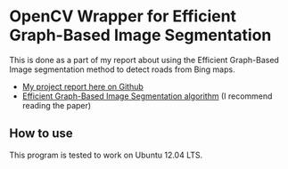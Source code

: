 OpenCV Wrapper for Efficient Graph-Based Image Segmentation
===========================================================
This is done as a part of my report about using the Efficient
Graph-Based Image segmentation method to detect roads from Bing maps.

* [My project report here on
  Github](https://github.com/christofferholmstedt/maa507-report-mathematics-behind-internet)
* [Efficient Graph-Based Image Segmentation
  algorithm](http://cs.brown.edu/~pff/segment/) (I recommend reading the paper)


How to use
----------
This program is tested to work on Ubuntu 12.04 LTS.
